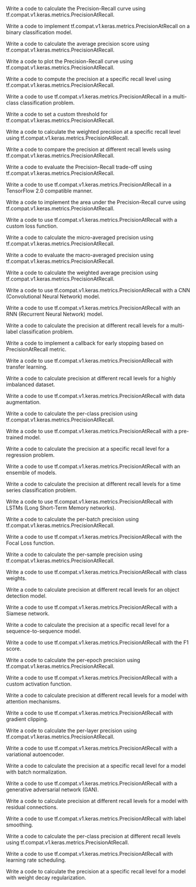 Write a code to calculate the Precision-Recall curve using tf.compat.v1.keras.metrics.PrecisionAtRecall.

Write a code to implement tf.compat.v1.keras.metrics.PrecisionAtRecall on a binary classification model.

Write a code to calculate the average precision score using tf.compat.v1.keras.metrics.PrecisionAtRecall.

Write a code to plot the Precision-Recall curve using tf.compat.v1.keras.metrics.PrecisionAtRecall.

Write a code to compute the precision at a specific recall level using tf.compat.v1.keras.metrics.PrecisionAtRecall.

Write a code to use tf.compat.v1.keras.metrics.PrecisionAtRecall in a multi-class classification problem.

Write a code to set a custom threshold for tf.compat.v1.keras.metrics.PrecisionAtRecall.

Write a code to calculate the weighted precision at a specific recall level using tf.compat.v1.keras.metrics.PrecisionAtRecall.

Write a code to compare the precision at different recall levels using tf.compat.v1.keras.metrics.PrecisionAtRecall.

Write a code to evaluate the Precision-Recall trade-off using tf.compat.v1.keras.metrics.PrecisionAtRecall.

Write a code to use tf.compat.v1.keras.metrics.PrecisionAtRecall in a TensorFlow 2.0 compatible manner.

Write a code to implement the area under the Precision-Recall curve using tf.compat.v1.keras.metrics.PrecisionAtRecall.

Write a code to use tf.compat.v1.keras.metrics.PrecisionAtRecall with a custom loss function.

Write a code to calculate the micro-averaged precision using tf.compat.v1.keras.metrics.PrecisionAtRecall.

Write a code to evaluate the macro-averaged precision using tf.compat.v1.keras.metrics.PrecisionAtRecall.

Write a code to calculate the weighted average precision using tf.compat.v1.keras.metrics.PrecisionAtRecall.

Write a code to use tf.compat.v1.keras.metrics.PrecisionAtRecall with a CNN (Convolutional Neural Network) model.

Write a code to use tf.compat.v1.keras.metrics.PrecisionAtRecall with an RNN (Recurrent Neural Network) model.

Write a code to calculate the precision at different recall levels for a multi-label classification problem.

Write a code to implement a callback for early stopping based on PrecisionAtRecall metric.

Write a code to use tf.compat.v1.keras.metrics.PrecisionAtRecall with transfer learning.

Write a code to calculate precision at different recall levels for a highly imbalanced dataset.

Write a code to use tf.compat.v1.keras.metrics.PrecisionAtRecall with data augmentation.

Write a code to calculate the per-class precision using tf.compat.v1.keras.metrics.PrecisionAtRecall.

Write a code to use tf.compat.v1.keras.metrics.PrecisionAtRecall with a pre-trained model.

Write a code to calculate the precision at a specific recall level for a regression problem.

Write a code to use tf.compat.v1.keras.metrics.PrecisionAtRecall with an ensemble of models.

Write a code to calculate the precision at different recall levels for a time series classification problem.

Write a code to use tf.compat.v1.keras.metrics.PrecisionAtRecall with LSTMs (Long Short-Term Memory networks).

Write a code to calculate the per-batch precision using tf.compat.v1.keras.metrics.PrecisionAtRecall.

Write a code to use tf.compat.v1.keras.metrics.PrecisionAtRecall with the Focal Loss function.

Write a code to calculate the per-sample precision using tf.compat.v1.keras.metrics.PrecisionAtRecall.

Write a code to use tf.compat.v1.keras.metrics.PrecisionAtRecall with class weights.

Write a code to calculate precision at different recall levels for an object detection model.

Write a code to use tf.compat.v1.keras.metrics.PrecisionAtRecall with a Siamese network.

Write a code to calculate the precision at a specific recall level for a sequence-to-sequence model.

Write a code to use tf.compat.v1.keras.metrics.PrecisionAtRecall with the F1 score.

Write a code to calculate the per-epoch precision using tf.compat.v1.keras.metrics.PrecisionAtRecall.

Write a code to use tf.compat.v1.keras.metrics.PrecisionAtRecall with a custom activation function.

Write a code to calculate precision at different recall levels for a model with attention mechanisms.

Write a code to use tf.compat.v1.keras.metrics.PrecisionAtRecall with gradient clipping.

Write a code to calculate the per-layer precision using tf.compat.v1.keras.metrics.PrecisionAtRecall.

Write a code to use tf.compat.v1.keras.metrics.PrecisionAtRecall with a variational autoencoder.

Write a code to calculate the precision at a specific recall level for a model with batch normalization.

Write a code to use tf.compat.v1.keras.metrics.PrecisionAtRecall with a generative adversarial network (GAN).

Write a code to calculate precision at different recall levels for a model with residual connections.

Write a code to use tf.compat.v1.keras.metrics.PrecisionAtRecall with label smoothing.

Write a code to calculate the per-class precision at different recall levels using tf.compat.v1.keras.metrics.PrecisionAtRecall.

Write a code to use tf.compat.v1.keras.metrics.PrecisionAtRecall with learning rate scheduling.

Write a code to calculate the precision at a specific recall level for a model with weight decay regularization.